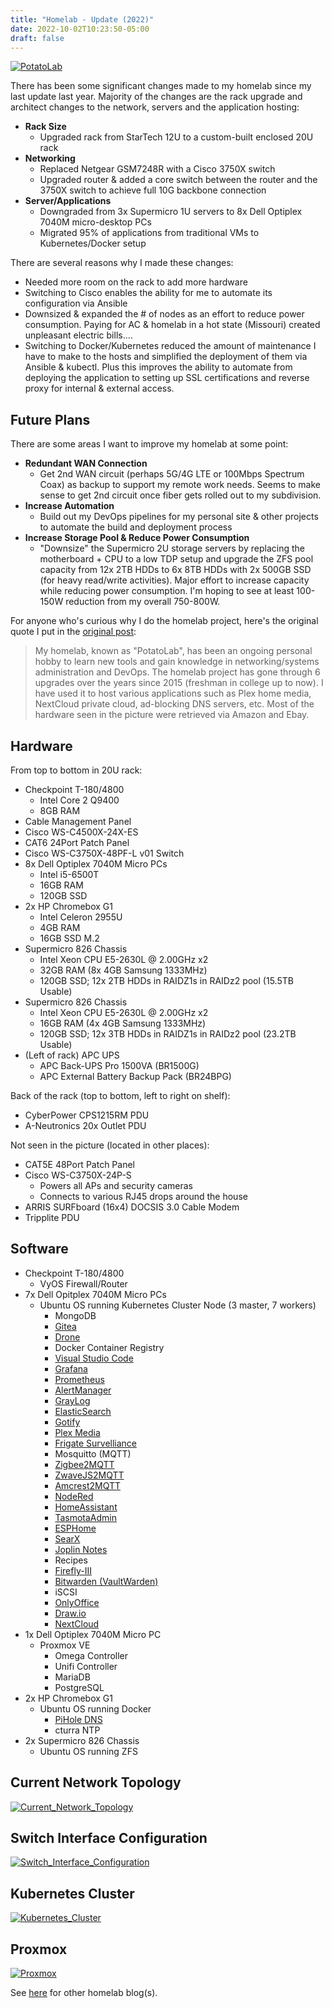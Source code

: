 ```yaml
---
title: "Homelab - Update (2022)"
date: 2022-10-02T10:23:50-05:00
draft: false
---
```


[![PotatoLab](/images/homelab-update-2022/overview.png)](/images/homelab-update-2022/overview.png)

There has been some significant changes made to my homelab since my last update last year. Majority of the changes are the rack upgrade and architect changes to the network, servers and the application hosting:
* **Rack Size**
    * Upgraded rack from StarTech 12U to a custom-built enclosed 20U rack
* **Networking**
    * Replaced Netgear GSM7248R with a Cisco 3750X switch
    * Upgraded router & added a core switch between the router and the 3750X switch to achieve full 10G backbone connection
* **Server/Applications**
    * Downgraded from 3x Supermicro 1U servers to 8x Dell Optiplex 7040M micro-desktop PCs
    * Migrated 95% of applications from traditional VMs to Kubernetes/Docker setup

There are several reasons why I made these changes:
* Needed more room on the rack to add more hardware
* Switching to Cisco enables the ability for me to automate its configuration via Ansible
* Downsized & expanded the # of nodes as an effort to reduce power consumption. Paying for AC & homelab in a hot state (Missouri) created unpleasant electric bills....
* Switching to Docker/Kubernetes reduced the amount of maintenance I have to make to the hosts and simplified the deployment of them via Ansible & kubectl. Plus this improves the ability to automate from deploying the application to setting up SSL certifications and reverse proxy for internal & external access.

## Future Plans

There are some areas I want to improve my homelab at some point:
* **Redundant WAN Connection**
    * Get 2nd WAN circuit (perhaps 5G/4G LTE or 100Mbps Spectrum Coax) as backup to support my remote work needs. Seems to make sense to get 2nd circuit once fiber gets rolled out to my subdivision.
* **Increase Automation**
    * Build out my DevOps pipelines for my personal site & other projects to automate the build and deployment process
* **Increase Storage Pool & Reduce Power Consumption**
    * "Downsize" the Supermicro 2U storage servers by replacing the motherboard + CPU to a low TDP setup and upgrade the ZFS pool capacity from 12x 2TB HDDs to 6x 8TB HDDs with 2x 500GB SSD (for heavy read/write activities). Major effort to increase capacity while reducing power consumption. I'm hoping to see at least 100-150W reduction from my overall 750-800W.

For anyone who's curious why I do the homelab project, here's the original quote I put in the [original post](../homelab/):

> My homelab, known as "PotatoLab", has been an ongoing personal hobby to learn new tools and gain knowledge in networking/systems administration and DevOps. The homelab project has gone through 6 upgrades over the years since 2015 (freshman in college up to now). I have used it to host various applications such as Plex home media, NextCloud private cloud, ad-blocking DNS servers, etc. Most of the hardware seen in the picture were retrieved via Amazon and Ebay.

## Hardware

From top to bottom in 20U rack:
* Checkpoint T-180/4800
    * Intel Core 2 Q9400
    * 8GB RAM
* Cable Management Panel
* Cisco WS-C4500X-24X-ES
* CAT6 24Port Patch Panel
* Cisco WS-C3750X-48PF-L v01 Switch
* 8x Dell Optiplex 7040M Micro PCs
    * Intel i5-6500T
    * 16GB RAM
    * 120GB SSD
* 2x HP Chromebox G1
    * Intel Celeron 2955U
    * 4GB RAM
    * 16GB SSD M.2
* Supermicro 826 Chassis
    * Intel Xeon CPU E5-2630L @ 2.00GHz x2
    * 32GB RAM (8x 4GB Samsung 1333MHz)
    * 120GB SSD; 12x 2TB HDDs in RAIDZ1s in RAIDz2 pool (15.5TB Usable)
* Supermicro 826 Chassis
    * Intel Xeon CPU E5-2630L @ 2.00GHz x2
    * 16GB RAM (4x 4GB Samsung 1333MHz)
    * 120GB SSD; 12x 3TB HDDs in RAIDZ1s in RAIDz2 pool (23.2TB Usable)
* (Left of rack) APC UPS
    * APC Back-UPS Pro 1500VA (BR1500G)
    * APC External Battery Backup Pack (BR24BPG)

Back of the rack (top to bottom, left to right on shelf):
* CyberPower CPS1215RM PDU
* A-Neutronics 20x Outlet PDU

Not seen in the picture (located in other places):
* CAT5E 48Port Patch Panel
* Cisco WS-C3750X-24P-S
    * Powers all APs and security cameras
    * Connects to various RJ45 drops around the house
* ARRIS SURFboard (16x4) DOCSIS 3.0 Cable Modem
* Tripplite PDU

## Software

* Checkpoint T-180/4800
    * VyOS Firewall/Router
* 7x Dell Opitplex 7040M Micro PCs
    * Ubuntu OS running Kubernetes Cluster Node (3 master, 7 workers)
        * MongoDB
        * [Gitea](https://gitea.io/)
        * [Drone](https://www.drone.io/)
        * Docker Container Registry
        * [Visual Studio Code](https://code.visualstudio.com/docs/remote/vscode-server)
        * [Grafana](https://grafana.com/)
        * [Prometheus](https://prometheus.io/)
        * [AlertManager](https://prometheus.io/docs/alerting/latest/alertmanager/)
        * [GrayLog](https://www.graylog.org/)
        * [ElasticSearch](https://www.elastic.co/)
        * [Gotify](https://gotify.net/)
        * [Plex Media](https://www.plex.tv/)
        * [Frigate Survelliance](https://frigate.video/)
        * Mosquitto (MQTT)
        * [Zigbee2MQTT](https://www.zigbee2mqtt.io/)
        * [ZwaveJS2MQTT](https://github.com/zwave-js/zwave-js-ui)
        * [Amcrest2MQTT](https://github.com/dchesterton/amcrest2mqtt)
        * [NodeRed](https://nodered.org/)
        * [HomeAssistant](https://www.home-assistant.io/)
        * [TasmotaAdmin](https://tasmota.github.io/docs/TasmoAdmin/)
        * [ESPHome](https://esphome.io/)
        * [SearX](https://searx.github.io/searx)
        * [Joplin Notes](https://joplinapp.org/)
        * Recipes
        * [Firefly-III](https://www.firefly-iii.org/)
        * [Bitwarden (VaultWarden)](https://bitwarden.com/)
        * iSCSI
        * [OnlyOffice](https://www.onlyoffice.com/)
        * [Draw.io](https://app.diagrams.net/)
        * [NextCloud](https://nextcloud.com/)
* 1x Dell Optiplex 7040M Micro PC
    * Proxmox VE
        * Omega Controller
        * Unifi Controller
        * MariaDB
        * PostgreSQL
* 2x HP Chromebox G1
    * Ubuntu OS running Docker
        * [PiHole DNS](https://pi-hole.net/)
        * cturra NTP
* 2x Supermicro 826 Chassis
    * Ubuntu OS running ZFS

## Current Network Topology

[![Current_Network_Topology](/images/homelab-update-2022/current_network_diagram.jpg)](/images/homelab-update-2022/current_network_diagram.jpg)

## Switch Interface Configuration

[![Switch_Interface_Configuration](/images/homelab-update-2022/switch_interfaces.png)](/images/homelab-update-2022/switch_interfaces.png)

## Kubernetes Cluster

[![Kubernetes_Cluster](/images/homelab-update-2022/kubernetes_cluster.jpg)](/images/homelab-update-2022/kubernetes_cluster.jpg)

## Proxmox

[![Proxmox](/images/homelab-update-2022/proxmox.jpg)](/images/homelab-update-2022/proxmox.jpg)

See [here](../) for other homelab blog(s).
